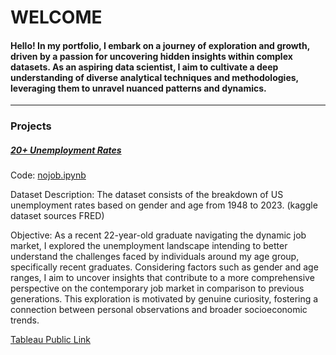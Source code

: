 # WELCOME

#### Hello! In my portfolio, I embark on a journey of exploration and growth, driven by a passion for uncovering hidden insights within complex datasets. As an aspiring data scientist, I aim to cultivate a deep understanding of diverse analytical techniques and methodologies, leveraging them to unravel nuanced patterns and dynamics. 

---


### Projects

##### [20+ Unemployment Rates](https://github.com/uuumama/PORTFOLIO/tree/main/Unemployment%20Rates)
Code: [nojob.ipynb](https://github.com/uuumama/PORTFOLIO/blob/main/Unemployment%20Rates/nojob.ipynb)

Dataset Description: The dataset consists of the breakdown of US unemployment rates based on gender and age from 1948 to 2023. (kaggle dataset sources FRED)

Objective: As a recent 22-year-old graduate navigating the dynamic job market, I explored the unemployment landscape intending to better understand the challenges faced by individuals around my age group, specifically recent graduates. Considering factors such as gender and age ranges, I aim to uncover insights that contribute to a more comprehensive perspective on the contemporary job market in comparison to previous generations. This exploration is motivated by genuine curiosity, fostering a connection between personal observations and broader socioeconomic trends.

[Tableau Public Link](https://public.tableau.com/views/unemploymentrates_17021707273780/Dashboard1?:language=en-US&:display_count=n&:origin=viz_share_link)
